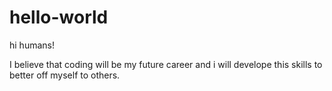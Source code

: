 # hello-world

hi humans!

I believe that coding will be my future career and i will develope this skills to better off myself to others.
